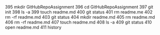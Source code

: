 395  mkdir GitHubRepoAssignment
  396  cd GitHubRepoAssignment
  397  git init
  398  ls -a
  399  touch readme.md
  400  git status
  401  rm readme.me
  402  rm -rf readme.md
  403  git status
  404  mkdir readme.md
  405  rm readme.md
  406  rm -rf readme.md
  407  touch readme.md
  408  ls -a
  409  git status
  410  open readme.md
  411  history
